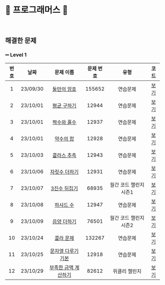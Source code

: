 🤍 프로그래머스 🤍
==============================
<br>

## 해결한 문제

### ➖ Level 1

| 번호  |    날짜    |                                     문제 이름                                      | 문제 번호  |      유형       |               코드               |
|:---:|:--------:|:------------------------------------------------------------------------------:|:------:|:-------------:|:------------------------------:|
|  1  | 23/09/30 |   [둘만의 암호](https://school.programmers.co.kr/learn/courses/30/lessons/155652)   | 155652 |     연습문제      |    [보기](./Lv.1/둘만의%20암호.c)     |
|  2  | 23/10/01 |   [평균 구하기](https://school.programmers.co.kr/learn/courses/30/lessons/12944)    | 12944  |     연습문제      |    [보기](./Lv.1/평균%20구하기.c)     |
|  3  | 23/10/01 |   [짝수와 홀수](https://school.programmers.co.kr/learn/courses/30/lessons/12937)    | 12937  |     연습문제      |     [보기](./Lv.1/짝수와%20홀수c)     |
|  4  | 23/10/01 |    [약수의 합](https://school.programmers.co.kr/learn/courses/30/lessons/12928)    | 12928  |     연습문제      |     [보기](./Lv.1/약수의%20합.c)     |
|  5  | 23/10/03 |   [콜라스 추측](https://school.programmers.co.kr/learn/courses/30/lessons/12943)    | 12943  |     연습문제      |    [보기](./Lv.1/콜라스%20추측.c)     |
|  6  | 23/10/06 |   [자릿수 더하기](https://school.programmers.co.kr/learn/courses/30/lessons/12931)   | 12931  |     연습문제      |    [보기](./Lv.1/자릿수%20더하기.c)    |
|  7  | 23/10/07 |   [3진수 뒤집기](https://school.programmers.co.kr/learn/courses/30/lessons/68935)   | 68935  | 월간 코드 챌린지 시즌1 |    [보기](./Lv.1/3진법%20뒤집기.c)    |
|  8  | 23/10/08 |    [하샤드 수](https://school.programmers.co.kr/learn/courses/30/lessons/12947)    | 12947  |     연습문제      |     [보기](./Lv.1/하샤드%20수.c)     |
|  9  | 23/10/09 |   [음양 더하기](https://school.programmers.co.kr/learn/courses/30/lessons/76501)    | 76501  | 월간 코드 챌린지 시즌2 |    [보기](./Lv.1/음양%20더하기.c)     |
| 10  | 23/10/24 |   [콜라 문제](https://school.programmers.co.kr/learn/courses/30/lessons/132267)    | 132267 |     연습문제      |     [보기](./Lv.1/콜라%20문제.c)     |
| 11  | 23/10/25 | [문자열 다루기 기본](https://school.programmers.co.kr/learn/courses/30/lessons/12918)  | 12918  |     연습문제      | [보기](./Lv.1/문자열%20다루기%20기본.c)  |
| 12  | 23/10/29 | [부족한 금액 계산하기](https://school.programmers.co.kr/learn/courses/30/lessons/82612) | 82612  |    위클리 챌린지    | [보기](./Lv.1/부족한%20금액%20계산하기.c) |
